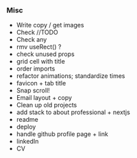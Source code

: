 ### Misc

- Write copy / get images
- Check //TODO
- Check any
- rmv useRect() ?
- check unused props
- grid cell with title
- order imports
- refactor animations; standardize times
- favicon + tab title
- Snap scroll!
- Email layout + copy
- Clean up old projects
- add stack to about professional + nextjs
- readme
- deploy
- handle github profile page + link
- linkedIn
- CV
